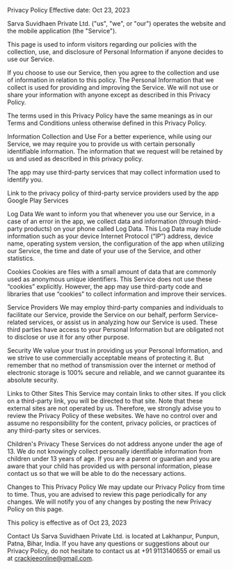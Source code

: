 Privacy Policy
Effective date: Oct 23, 2023

Sarva Suvidhaen Private Ltd. ("us", "we", or "our") operates the website and the mobile application (the "Service").

This page is used to inform visitors regarding our policies with the collection, use, and disclosure of Personal Information if anyone decides to use our Service.

If you choose to use our Service, then you agree to the collection and use of information in relation to this policy. The Personal Information that we collect is used for providing and improving the Service. We will not use or share your information with anyone except as described in this Privacy Policy.

The terms used in this Privacy Policy have the same meanings as in our Terms and Conditions unless otherwise defined in this Privacy Policy.

Information Collection and Use
For a better experience, while using our Service, we may require you to provide us with certain personally identifiable information. The information that we request will be retained by us and used as described in this privacy policy.

The app may use third-party services that may collect information used to identify you.

Link to the privacy policy of third-party service providers used by the app
Google Play Services

Log Data
We want to inform you that whenever you use our Service, in a case of an error in the app, we collect data and information (through third-party products) on your phone called Log Data. This Log Data may include information such as your device Internet Protocol (“IP”) address, device name, operating system version, the configuration of the app when utilizing our Service, the time and date of your use of the Service, and other statistics.

Cookies
Cookies are files with a small amount of data that are commonly used as anonymous unique identifiers. This Service does not use these “cookies” explicitly. However, the app may use third-party code and libraries that use “cookies” to collect information and improve their services.

Service Providers
We may employ third-party companies and individuals to facilitate our Service, provide the Service on our behalf, perform Service-related services, or assist us in analyzing how our Service is used. These third parties have access to your Personal Information but are obligated not to disclose or use it for any other purpose.

Security
We value your trust in providing us your Personal Information, and we strive to use commercially acceptable means of protecting it. But remember that no method of transmission over the internet or method of electronic storage is 100% secure and reliable, and we cannot guarantee its absolute security.

Links to Other Sites
This Service may contain links to other sites. If you click on a third-party link, you will be directed to that site. Note that these external sites are not operated by us. Therefore, we strongly advise you to review the Privacy Policy of these websites. We have no control over and assume no responsibility for the content, privacy policies, or practices of any third-party sites or services.

Children's Privacy
These Services do not address anyone under the age of 13. We do not knowingly collect personally identifiable information from children under 13 years of age. If you are a parent or guardian and you are aware that your child has provided us with personal information, please contact us so that we will be able to do the necessary actions.

Changes to This Privacy Policy
We may update our Privacy Policy from time to time. Thus, you are advised to review this page periodically for any changes. We will notify you of any changes by posting the new Privacy Policy on this page.

This policy is effective as of Oct 23, 2023

Contact Us
Sarva Suvidhaen Private Ltd. is located at Lakhanpur, Punpun, Patna, Bihar, India.
If you have any questions or suggestions about our Privacy Policy, do not hesitate to contact us at +91 9113140655 or email us at crackjeeonline@gmail.com.
